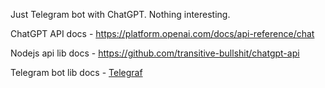Just Telegram bot with ChatGPT. Nothing interesting.

ChatGPT API docs - https://platform.openai.com/docs/api-reference/chat

Nodejs api lib docs - https://github.com/transitive-bullshit/chatgpt-api

Telegram bot lib docs - [Telegraf](https://github.com/feathers-studio/telegraf-docs)